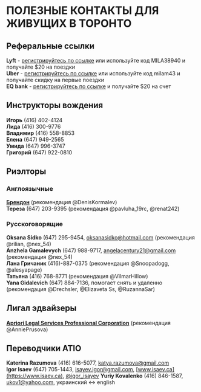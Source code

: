 
# __ПОЛЕЗНЫЕ КОНТАКТЫ ДЛЯ ЖИВУЩИХ В ТОРОНТО__

## __Реферальные ссылки__
__Lyft__ - [регистрируйтесь по ссылке](https://www.lyft.com/i/MILA38940?utm_medium=p2pi_iacc) или используйте код MILA38940 и получайте $20 на поездки  
__Uber__ - [регистрируйтесь по ссылке](https://www.uber.com/invite/milam43) или используйте код milam43 и получайте скидку на первые поездки  
__EQ bank__ - [регистрируйтесь по ссылке](https://join.eqbank.ca?code=LIUDMILA3203) и получайте $20 на счет   

## __Инструкторы вождения__  
__Игорь__ (416) 402-4124   
__Лида__ (416) 300-9776   
__Владимир__ (416) 558-8853   
__Елена__ (647) 949-2565  
__Умида__ (647) 996-3747   
__Григорий__ (647) 922-0810   

## __Риэлторы__   
### __Англоязычные__    
__[Брендон](facebook.com/GTAHomeGuy)__ (рекомендация @DenisKormalev)    
__Тереза__  (647) 203-9395 (рекомендация @pavluha_19rc, @renat242)    
### __Русскоговорящие__  
__Oksana Sidko__ (647) 295-9454, oksanasidko@hotmail.com (рекомендация @rilian, @nex_54)  
__Anzhela Gamalevych__ (647) 988-9717, angelacentury21@gmail.com (рекомендация @nex_54)  
__Лана Гричаник__ (416)-887-0375 (рекомендация @Snoopadogg, @alesyapage)  
__Татьяна__ (416) 768-8771 (рекомендация @VilmarHillow)  
__Yana Gidalevich__ (647) 884-7136, помогает снять и удаленно (рекомендация @Drechsler, @Elizaveta Ss, @RuzannaSar)   

## __Лигал эдвайзеры__  
__[Apriori Legal Services Professional Corporation](http://www.apriorilaw.ca/about-us-3)__ (рекомендация @AnniePrusova) 

## __Переводчики ATIO__   
__Katerina Razumova__ (416) 616-5077, katya.razumova@gmail.com  
__Igor Isaev__ (647) 705-1443, isayev.igor@gmail.com, [www.isaev.ca](https://www.isaev.ca), [@igor_isayev](https://t.me/igor_isayev) 
__Yuriy Kovalenko__ (416) 846-1587, ukov1@yahoo.com, украинский <-> english
